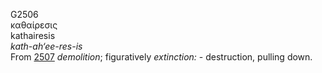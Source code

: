 <body>
  <p>G2506<br>  καθαίρεσις  <br> kathairesis  <br><i>kath-ah‘ee-res-is </i><br>From <a href="g2507.htm">2507</a>  <i>demolition</i>; figuratively <i>extinction:</i> - destruction, pulling down.<br></p>
 </body>